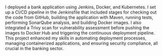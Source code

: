 I deployed a bank application using Jenkins, Docker, and Kubernetes. I set up a CI/CD pipeline in the Jenkinsfile that included stages for checking out the code from GitHub, building the application with Maven, running tests, performing SonarQube analysis, and building Docker images. I also integrated a Trivy scan for vulnerability assessment before pushing the images to Docker Hub and triggering the continuous deployment pipeline. This project enhanced my skills in automating deployment processes, managing containerized applications, and ensuring security compliance, all crucial in the banking sector.
